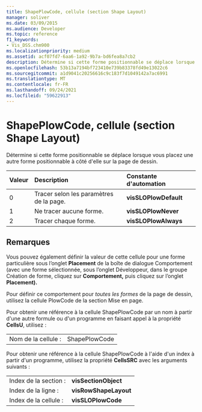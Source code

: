 ```yaml
---
title: ShapePlowCode, cellule (section Shape Layout)
manager: soliver
ms.date: 03/09/2015
ms.audience: Developer
ms.topic: reference
f1_keywords:
- Vis_DSS.chm900
ms.localizationpriority: medium
ms.assetid: acf07fd7-6aa6-1a92-9b7a-bd6fea8a7cb2
description: Détermine si cette forme positionnable se déplace lorsque vous placez une autre forme positionnable à côté d'elle sur la page de dessin.
ms.openlocfilehash: 53b13a7194bf723410e739b83378fd49e13022c6
ms.sourcegitcommit: a1d9041c20256616c9c183f7d1049142a7ac6991
ms.translationtype: MT
ms.contentlocale: fr-FR
ms.lasthandoff: 09/24/2021
ms.locfileid: "59622913"
---
```

# <a name="shapeplowcode-cell-shape-layout-section"></a>ShapePlowCode, cellule (section Shape Layout)

Détermine si cette forme positionnable se déplace lorsque vous placez une autre forme positionnable à côté d'elle sur la page de dessin.
  
|**Valeur**|**Description**|**Constante d'automation**|
|:-----|:-----|:-----|
|0  <br/> |Tracer selon les paramètres de la page.  <br/> |**visSLOPlowDefault** <br/> |
|1  <br/> |Ne tracer aucune forme.  <br/> |**visSLOPlowNever** <br/> |
|2  <br/> |Tracer chaque forme.  <br/> |**visSLOPlowAlways** <br/> |
   
## <a name="remarks"></a>Remarques

Vous pouvez également définir la valeur de cette cellule pour  une forme particulière sous l’onglet [](run-in-developer-mode-display-the-developer-tab.md) **Placement** de  la boîte de dialogue Comportement (avec une forme sélectionnée, sous l’onglet Développeur, dans le groupe Création de forme, cliquez sur **Comportement,** puis cliquez sur l’onglet **Placement).** 
  
Pour définir ce comportement pour  *toutes les formes*  de la page de dessin, utilisez la cellule PlowCode de la section Mise en page. 
  
Pour obtenir une référence à la cellule ShapePlowCode par un nom à partir d'une autre formule ou d'un programme en faisant appel à la propriété **CellsU**, utilisez : 
  
|||
|:-----|:-----|
|Nom de la cellule :  <br/> |ShapePlowCode  <br/> |
   
Pour obtenir une référence à la cellule ShapePlowCode à l'aide d'un index à partir d'un programme, utilisez la propriété **CellsSRC** avec les arguments suivants : 
  
|||
|:-----|:-----|
|Index de la section :  <br/> |**visSectionObject** <br/> |
|Index de la ligne :  <br/> |**visRowShapeLayout** <br/> |
|Index de la cellule :  <br/> |**visSLOPlowCode** <br/> |
   

